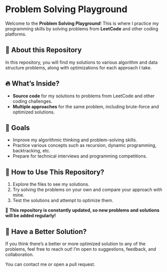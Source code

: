 # Problem Solving Playground

Welcome to the **Problem Solving Playground**! This is where I practice my programming skills by solving problems from **LeetCode** and other coding platforms.

## 📌 About this Repository

In this repository, you will find my solutions to various algorithm and data structure problems, along with optimizations for each approach I take.

## 🔥 What’s Inside?

- **Source code** for my solutions to problems from LeetCode and other coding challenges.
- **Multiple approaches** for the same problem, including brute-force and optimized solutions.

## 🎯 Goals

- Improve my algorithmic thinking and problem-solving skills.
- Practice various concepts such as recursion, dynamic programming, backtracking, etc.
- Prepare for technical interviews and programming competitions.

## 🚀 How to Use This Repository?

1. Explore the files to see my solutions.
2. Try solving the problems on your own and compare your approach with mine.
3. Test the solutions and attempt to optimize them.

📌 **This repository is constantly updated, so new problems and solutions will be added regularly!**

## 🤔 Have a Better Solution?

If you think there’s a better or more optimized solution to any of the problems, feel free to reach out! I’m open to suggestions, feedback, and collaboration.

You can contact me or open a pull request.
